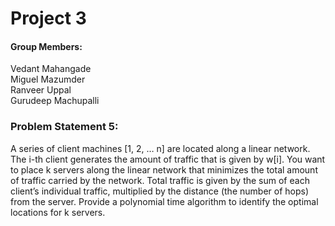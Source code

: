 # Project 3

#### Group Members:

Vedant Mahangade <br />
Miguel Mazumder <br />
Ranveer Uppal <br />
Gurudeep Machupalli

### Problem Statement 5:

A series of client machines [1, 2, … n] are located along a linear network. The i-th client generates the amount of traffic that is given by w[i]. You want to place k servers along the linear network that minimizes the total amount of traffic carried by the network. Total traffic is given by the sum of each client’s individual traffic, multiplied by the distance (the number of hops) from the server. Provide a polynomial time algorithm to identify the optimal locations for k servers.